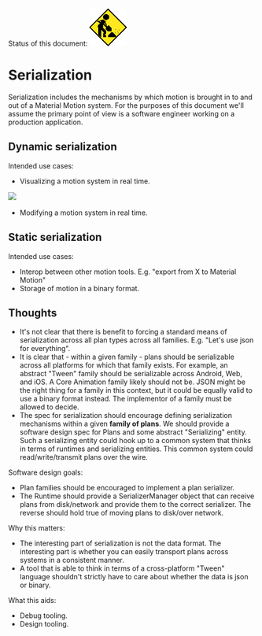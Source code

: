 Status of this document:
![](../_assets/under-construction-flashing-barracade-animation.gif)

# Serialization

Serialization includes the mechanisms by which motion is brought in to and out of a Material Motion system. For the purposes of this document we'll assume the primary point of view is a software engineer working on a production application.

## Dynamic serialization

Intended use cases:



* Visualizing a motion system in real time.

![](../_assets/Inspector.svg)

* Modifying a motion system in real time.

## Static serialization

Intended use cases:

* Interop between other motion tools. E.g. "export from X to Material Motion"
* Storage of motion in a binary format.

## Thoughts

* It's not clear that there is benefit to forcing a standard means of serialization across all plan types across all families. E.g. "Let's use json for everything".
* It is clear that - within a given family - plans should be serializable across all platforms for which that family exists. For example, an abstract "Tween" family should be serializable across Android, Web, and iOS. A Core Animation family likely should not be. JSON might be the right thing for a family in this context, but it could be equally valid to use a binary format instead. The implementor of a family must be allowed to decide.
* The spec for serialization should encourage defining serialization mechanisms within a given **family of plans**. We should provide a software design spec for Plans and some abstract "Serializing" entity. Such a serializing entity could hook up to a common system that thinks in terms of runtimes and serializing entities. This common system could read\/write\/transmit plans over the wire.

Software design goals:

* Plan families should be encouraged to implement a plan serializer.
* The Runtime should provide a SerializerManager object that can receive plans from disk\/network and provide them to the correct serializer. The reverse should hold true of moving plans to disk\/over network.

Why this matters:

* The interesting part of serialization is not the data format. The interesting part is whether you can easily transport plans across systems in a consistent manner.
* A tool that is able to think in terms of a cross-platform "Tween" language shouldn't strictly have to care about whether the data is json or binary.

What this aids:

* Debug tooling.
* Design tooling.

